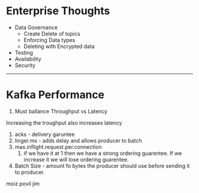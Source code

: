 # Enterprise Thoughts
* Data Governance
  * Create Delete of topics
  * Enforcing Data types
  * Deleting with Encrypted data
* Testing
* Availability 
* Security

---
# Kafka Performance
1. Must ballance Throughput vs Latency

Increasing the troughput also increases latency

1. acks - delivery garuntee
2. linger.ms - adds delay and allows producer to batch 
3. max.inflight.request.per.connection
   1. if we have it at 1 then we have a strong ordering guarentee.  If we increase it we will lose ordering guarentee.
4. Batch Size - amount fo bytes the producer should use before sending it to producer.


moiz 
povil
jim


